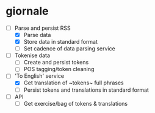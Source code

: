 # giornale

- [ ] Parse and persist RSS
	- [x] Parse data
	- [x] Store data in standard format
	- [ ] Set cadence of data parsing service
- [ ] Tokenise data
	- [ ] Create and persist tokens
	- [ ] POS tagging/token cleaning
- [ ] 'To English' service
	- [x] Get translation of ~tokens~ full phrases
	- [ ] Persist tokens and translations in standard format
- [ ] API
	- [ ] Get exercise/bag of tokens & translations
